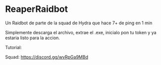 # ReaperRaidbot
Un Raidbot de parte de la squad de Hydra que hace 7+ de ping en 1 min

Simplemente descarga el archivo, extrae el .exe, inicialo pon tu token y ya estaria listo para la accion.

Tutorial: 

Squad: https://discord.gg/wvRpGa9MBd
